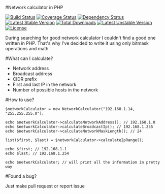 #Network calculator in PHP

[![Build Status](https://travis-ci.org/rpodwika/network-calculator.svg)](https://travis-ci.org/rpodwika/network-calculator)
[![Coverage Status](https://coveralls.io/repos/rpodwika/network-calculator/badge.svg?branch=master&service=github)](https://coveralls.io/github/rpodwika/network-calculator?branch=master)
[![Dependency Status](https://www.versioneye.com/user/projects/576e45c27bc6810042bf26aa/badge.svg?style=flat-square)](https://www.versioneye.com/user/projects/576e45c27bc6810042bf26aa)
[![Latest Stable Version](https://poser.pugx.org/rpodwika/network-calculator/v/stable)](https://packagist.org/packages/rpodwika/network-calculator) [![Total Downloads](https://poser.pugx.org/rpodwika/network-calculator/downloads)](https://packagist.org/packages/rpodwika/network-calculator) [![Latest Unstable Version](https://poser.pugx.org/rpodwika/network-calculator/v/unstable)](https://packagist.org/packages/rpodwika/network-calculator) [![License](https://poser.pugx.org/rpodwika/network-calculator/license)](https://packagist.org/packages/rpodwika/network-calculator)

During searching for good network calculator I couldn't find a good one written in PHP. That's why I've decided to write it using only bitmask operations and math. 

#What can I calculate?

* Network address
* Broadcast address
* CIDR prefix
* First and last IP in the network
* Number of possible hosts in the network

#How to use?

```
$networkCalculator = new NetworkCalculator("192.168.1.14, "255.255.255.0");

echo $networkCalculator->calculateNetworkAddress(); // 192.168.1.0
echo $networkCalculator->calculateBroadcastIp(); // 192.168.1.255
echo $networkCalculator->calculateNetworkMaskLength(); // 24

list($first, $last) = $networkCalculator->calculateIpRange();

echo $first; // 192.168.1.1
echo $last; // 192.168.1.254

echo $networkCalculator; // will print all the information in pretty way
```


#Found a bug?

Just make pull request or report issue